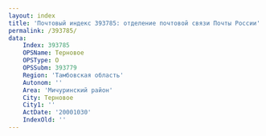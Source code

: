 ```yaml
---
layout: index
title: 'Почтовый индекс 393785: отделение почтовой связи Почты России'
permalink: /393785/
data:
    Index: 393785
    OPSName: Терновое
    OPSType: О
    OPSSubm: 393779
    Region: 'Тамбовская область'
    Autonom: ''
    Area: 'Мичуринский район'
    City: Терновое
    City1: ''
    ActDate: '20001030'
    IndexOld: ''
---
```

